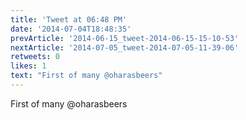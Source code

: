 ```yaml
---
title: 'Tweet at 06:48 PM'
date: '2014-07-04T18:48:35'
prevArticle: '2014-06-15_tweet-2014-06-15-15-10-53'
nextArticle: '2014-07-05_tweet-2014-07-05-11-39-06'
retweets: 0
likes: 1
text: "First of many @oharasbeers"
---
```

First of many @oharasbeers